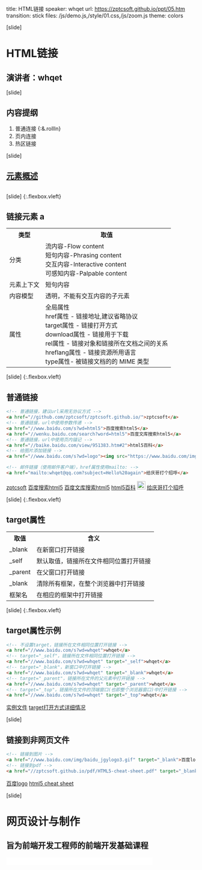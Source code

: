 title: HTML链接
speaker: whqet
url: https://zptcsoft.github.io/ppt/05.htm
transition: stick
files: /js/demo.js,/style/01.css,/js/zoom.js
theme: colors

[slide]
# HTML链接
## 演讲者：whqet

[slide]
## 内容提纲
1. 普通连接 {:&.rollIn}
2. 页内连接
3. 热区链接

[slide]
## [元素概述](//w3school.com.cn/tags/html_ref_byfunc.asp)
<img src="/img/03/Periodic-Table-of-HTML-Elements-large.png" alt="">

[slide] {:.flexbox.vleft}
## 链接元素 a
<table class="thin tag">
	<tr>
		<th>类型</th><th>取值</th>
	</tr>
	<tr>
		<td>分类</td>
		<td>流内容-Flow content <br>
			短句内容-Phrasing content<br>
			交互内容-Interactive content<br>
			可感知内容-Palpable content
		</td>
	</tr>
	<tr>
		<td>元素上下文</td>
		<td>短句内容</td>
	</tr>
	<tr>
		<td>内容模型</td>
		<td>透明，不能有交互内容的子元素</td>
	</tr>
	<tr>
		<td>属性</td>
		<td>
			全局属性 <br>
			href属性 - 链接地址,建议省略协议 <br>
			target属性 - 链接打开方式 <br> 
			download属性 - 链接用于下载<br>
			rel属性 - 链接对象和链接所在文档之间的关系 <br>
			hreflang属性 - 链接资源所用语言 <br>
			type属性- 被链接文档的的 MIME 类型
		</td>
	</tr>
</table>

[slide] {:.flexbox.vleft}
## 普通链接

```html
<!-- 普通链接，建议url采用无协议方式 -->
<a href="//github.com/zptcsoft/zptcsoft.github.io/">zptcsoft</a>
<!-- 普通链接，url中使用参数传递 -->
<a href="//www.baidu.com/s?wd=html5">百度搜索html5</a>
<a href="//wenku.baidu.com/search?word=html5">百度文库搜索html5</a>
<!-- 普通链接，url中使用页内锚记 -->
<a href="//baike.baidu.com/view/951383.htm#2">html5百科</a>
<!-- 给图片添加链接 -->
<a href="//www.baidu.com/s?wd=logo"><img src="https://www.baidu.com/img/baidu_jgylogo3.gif" alt=""></a>

<!-- 邮件链接（使用邮件客户端），href属性使用mailto: -->
<a href="mailto:whqet@qq.com?subject=Hello%20again">给庆哥打个招呼</a>
```
<a href="//github.com/zptcsoft/zptcsoft.github.io/">zptcsoft</a>
<a href="//www.baidu.com/s?wd=html5">百度搜索html5</a>
<a href="//wenku.baidu.com/search?word=html5">百度文库搜索html5</a>
<a href="//baike.baidu.com/view/951383.htm#2">html5百科</a>
<a href="//www.baidu.com/s?wd=logo"><img src="//www.baidu.com/img/baidu_jgylogo3.gif" height="22" alt=""></a>
<a href="mailto:whqet@qq.com?subject=Hello%20again">给庆哥打个招呼</a>


[slide] {:.flexbox.vleft}
## target属性
<table class="thin tag">
	<tr>
		<th>取值</th><th>含义</th>
	</tr>
	<tr>
		<td>_blank</td>
		<td>在新窗口打开链接</td>
	</tr>
	<tr>
		<td>_self</td>
		<td>默认取值，链接所在文件相同位置打开链接</td>
	</tr>
	<tr>
		<td>_parent</td>
		<td>在父窗口打开链接</td>
	</tr>
	<tr>
		<td>_blank</td>
		<td>清除所有框架，在整个浏览器中打开链接</td>
	</tr>
	<tr>
		<td>框架名</td>
		<td>在相应的框架中打开链接</td>
	</tr>
</table>

[slide] {:.flexbox.vleft}
## target属性示例

```html
<!-- 不设置target，链接所在文件相同位置打开链接 -->
<a href="//www.baidu.com/s?wd=whqet">whqet</a> 
<!-- target="_self"，链接所在文件相同位置打开链接 -->
<a href="//www.baidu.com/s?wd=whqet" target="_self">whqet</a> 
<!-- target="_blank"，新窗口中打开链接 -->
<a href="//www.baidu.com/s?wd=whqet" target="_blank">whqet</a>
<!-- target="_parent"，链接所在文件的父元素中打开链接 -->
<a href="//www.baidu.com/s?wd=whqet" target="_parent">whqet</a>
<!-- target="_top"，链接所在文件的顶端窗口(也即整个浏览器窗口)中打开链接 -->
<a href="//www.baidu.com/s?wd=whqet" target="_top">whqet</a>
```
<a href="//zptcsoft.github.io/demo/link.html" target="_blank">实例文件</a>
<a href="//www.w3.org/TR/html/browsers.html#browsing-context"  target="_blank">target打开方式详细情况</a>

[slide]
## 链接到非网页文件
```html
<!-- 链接到图片 -->
<a href="//www.baidu.com/img/baidu_jgylogo3.gif" target="_blank">百度logo</a>
<!-- 链接到pdf -->
<a href="//zptcsoft.github.io/pdf/HTML5-cheat-sheet.pdf" target="_blank">html5 cheat sheet</a>
```
<a href="//www.baidu.com/img/baidu_jgylogo3.gif" target="_blank">百度logo</a>
<a href="//zptcsoft.github.io/pdf/HTML5-cheat-sheet.pdf" target="_blank">html5 cheat sheet</a>

[slide]
# 网页设计与制作
## 旨为前端开发工程师的前端开发基础课程
<small style="vertical-align:middle;display:inline-block"><iframe src="//ghbtns.com/github-btn.html?user=zptcsoft&repo=zptcsoft.github.io&type=star&count=true" allowtransparency="true" frameborder="0" scrolling="0" width="100" height="20" style="width:110px;height:20px;  background-color: transparent;"></iframe><iframe src="//ghbtns.com/github-btn.html?user=zptcsoft&repo=zptcsoft.github.io&type=fork&count=true" allowtransparency="true" frameborder="0" scrolling="0" width="100" height="20" style="width:110px;height:20px;  background-color: transparent;"></iframe><iframe src="//ghbtns.com/github-btn.html?user=zptcsoft&repo=zptcsoft.github.io&type=follow&count=false" allowtransparency="true" frameborder="0" scrolling="0" width="170" height="20" style="width:170px;height:20px;  background-color: transparent;"></iframe></small>